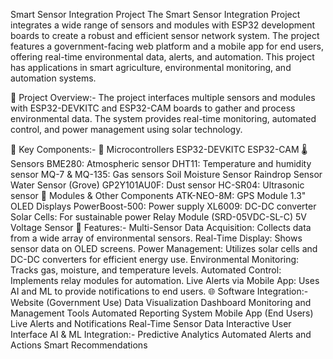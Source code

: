 Smart Sensor Integration Project
The Smart Sensor Integration Project integrates a wide range of sensors and modules with ESP32 development boards to create a robust and efficient sensor network system. The project features a government-facing web platform and a mobile app for end users, offering real-time environmental data, alerts, and automation. This project has applications in smart agriculture, environmental monitoring, and automation systems.

📂 Project Overview:-
The project interfaces multiple sensors and modules with ESP32-DEVKITC and ESP32-CAM boards to gather and process environmental data. The system provides real-time monitoring, automated control, and power management using solar technology.

🔑 Key Components:-
🧠 Microcontrollers
ESP32-DEVKITC
ESP32-CAM
🌡️ Sensors
BME280: Atmospheric sensor
DHT11: Temperature and humidity sensor
MQ-7 & MQ-135: Gas sensors
Soil Moisture Sensor
Raindrop Sensor
Water Sensor (Grove)
GP2Y101AU0F: Dust sensor
HC-SR04: Ultrasonic sensor
📡 Modules & Other Components
ATK-NEO-8M: GPS Module
1.3" OLED Displays
PowerBoost-500: Power supply
XL6009: DC-DC converter
Solar Cells: For sustainable power
Relay Module (SRD-05VDC-SL-C)
5V Voltage Sensor
🚀 Features:-
Multi-Sensor Data Acquisition: Collects data from a wide array of environmental sensors.
Real-Time Display: Shows sensor data on OLED screens.
Power Management: Utilizes solar cells and DC-DC converters for efficient energy use.
Environmental Monitoring: Tracks gas, moisture, and temperature levels.
Automated Control: Implements relay modules for automation.
Live Alerts via Mobile App: Uses AI and ML to provide notifications to end users.
🌐 Software Integration:-
Website (Government Use)
Data Visualization Dashboard
Monitoring and Management Tools
Automated Reporting System
Mobile App (End Users)
Live Alerts and Notifications
Real-Time Sensor Data
Interactive User Interface
AI & ML Integration:-
Predictive Analytics
Automated Alerts and Actions
Smart Recommendations
